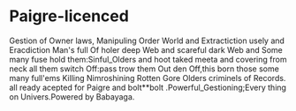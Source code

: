 # Paigre-licenced
Gestion of Owner laws, Manipuling Order World and Extractiction usely and Eracdiction Man's full Of holer deep Web and scareful dark Web and Some many fuse hold them:Sinful_Olders and hoot taked meeta and covering from neck all them switch Off:pass trow them Out den Off,this born those some many full'ems Killing Nimroshining Rotten Gore Olders criminels of Records. all ready acepted for Paigre and bolt**bolt .Powerful_Gestioning;Every thing on Univers.Powered by Babayaga.
